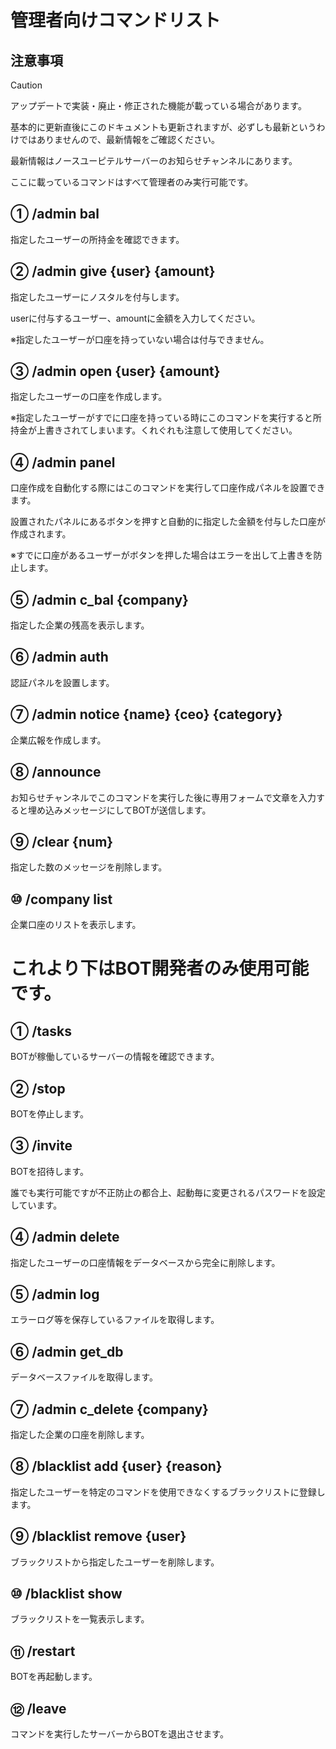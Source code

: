 # 管理者向けコマンドリスト

## 注意事項
> [!CAUTION]
> アップデートで実装・廃止・修正された機能が載っている場合があります。
>
> 基本的に更新直後にこのドキュメントも更新されますが、必ずしも最新というわけではありませんので、最新情報をご確認ください。
>
> 最新情報はノースユーピテルサーバーのお知らせチャンネルにあります。
>
> ここに載っているコマンドはすべて管理者のみ実行可能です。

## ① /admin bal

指定したユーザーの所持金を確認できます。


## ② /admin give \{user\} \{amount\}

指定したユーザーにノスタルを付与します。

userに付与するユーザー、amountに金額を入力してください。

※指定したユーザーが口座を持っていない場合は付与できません。


## ③ /admin open \{user\} \{amount\}
指定したユーザーの口座を作成します。

※指定したユーザーがすでに口座を持っている時にこのコマンドを実行すると所持金が上書きされてしまいます。くれぐれも注意して使用してください。


## ④ /admin panel
口座作成を自動化する際にはこのコマンドを実行して口座作成パネルを設置できます。

設置されたパネルにあるボタンを押すと自動的に指定した金額を付与した口座が作成されます。

※すでに口座があるユーザーがボタンを押した場合はエラーを出して上書きを防止します。


## ⑤ /admin c_bal \{company\}
指定した企業の残高を表示します。


## ⑥ /admin auth
認証パネルを設置します。


## ⑦ /admin notice \{name\} \{ceo\} \{category\}
企業広報を作成します。


## ⑧ /announce
お知らせチャンネルでこのコマンドを実行した後に専用フォームで文章を入力すると埋め込みメッセージにしてBOTが送信します。


## ⑨ /clear \{num\}
指定した数のメッセージを削除します。


## ⑩ /company list
企業口座のリストを表示します。


# これより下はBOT開発者のみ使用可能です。

## ① /tasks
BOTが稼働しているサーバーの情報を確認できます。


## ② /stop
BOTを停止します。


## ③ /invite
BOTを招待します。

誰でも実行可能ですが不正防止の都合上、起動毎に変更されるパスワードを設定しています。


## ④ /admin delete
指定したユーザーの口座情報をデータベースから完全に削除します。


## ⑤ /admin log
エラーログ等を保存しているファイルを取得します。


## ⑥ /admin get_db
データベースファイルを取得します。


## ⑦ /admin c_delete \{company\}
指定した企業の口座を削除します。


## ⑧ /blacklist add \{user\} \{reason\}
指定したユーザーを特定のコマンドを使用できなくするブラックリストに登録します。


## ⑨ /blacklist remove \{user\}
ブラックリストから指定したユーザーを削除します。


## ⑩ /blacklist show
ブラックリストを一覧表示します。


## ⑪ /restart
BOTを再起動します。


## ⑫ /leave
コマンドを実行したサーバーからBOTを退出させます。